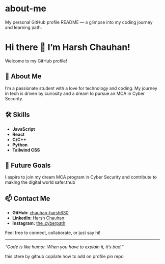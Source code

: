 # about-me
My personal GitHub profile README — a glimpse into my coding journey and learning path.



# Hi there 👋 I’m Harsh Chauhan!

Welcome to my GitHub profile!

## 🚀 About Me
I’m a passionate student with a love for technology and coding. My journey in tech is driven by curiosity and a dream to pursue an MCA in Cyber Security.

## 🛠️ Skills
- **JavaScript**
- **React**
- **C/C++**
- **Python**
- **Tailwind CSS**

## 🌱 Future Goals
I aspire to join my dream MCA program in Cyber Security and contribute to making the digital world safer.thub  

## 📫 Contact Me
- **GitHub:** [chauhan-harsh630](https://github.com/chauhan-harsh630)
- **LinkedIn:** [Harsh Chauhan](https://www.linkedin.com/in/harsh-chauhan-a896b737a)
- **Instagram:** [the_cyberpath](https://www.instagram.com/the_cyberpath/)

Feel free to connect, collaborate, or just say hi!

---

*“Code is like humor. When you have to explain it, it’s bad.”*  
<!-- Want to feature a fun fact, project, or motto? Let me know and I’ll update your profile! -->
this ctere by github copilate how to add on profile pin repo 
